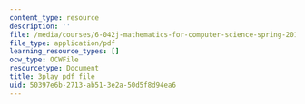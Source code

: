 ```yaml
---
content_type: resource
description: ''
file: /media/courses/6-042j-mathematics-for-computer-science-spring-2015/50397e6b2713ab513e2a50d5f8d94ea6_K8ZfzNN1miQ.pdf
file_type: application/pdf
learning_resource_types: []
ocw_type: OCWFile
resourcetype: Document
title: 3play pdf file
uid: 50397e6b-2713-ab51-3e2a-50d5f8d94ea6
---
```

